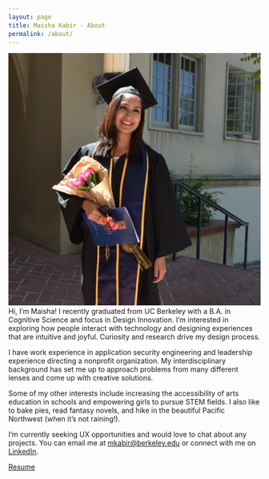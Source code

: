 ```yaml
---
layout: page
title: Maisha Kabir - About
permalink: /about/
---
```


<img class="col one right" src="/img/prof_pic.png">

<br/>
Hi, I’m Maisha! I recently graduated from UC Berkeley with a B.A. in Cognitive Science and focus in Design Innovation. I’m interested in exploring how people interact with technology and designing experiences that are intuitive and joyful. Curiosity and research drive my design process.

I have work experience in application security engineering and leadership experience directing a nonprofit organization. My interdisciplinary background has set me up to approach problems from many different lenses and come up with creative solutions. 

Some of my other interests include increasing the accessibility of arts education in schools and empowering girls to pursue STEM fields. I also like to bake pies, read fantasy novels, and hike in the beautiful Pacific Northwest (when it’s not raining!).

I’m currently seeking UX opportunities and would love to chat about any projects. You can email me at mkabir@berkeley.edu or connect with me on <a href="https://www.linkedin.com/in/maishakabir/" target="blank">LinkedIn</a>. 

<a href="https://drive.google.com/file/d/1XsuJdukbhAlypBKojGbl-nddtHrnU6T-/view?usp=sharing" target="blank">Resume</a>




